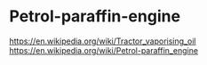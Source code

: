 # Petrol-paraffin-engine
https://en.wikipedia.org/wiki/Tractor_vaporising_oil https://en.wikipedia.org/wiki/Petrol-paraffin_engine
